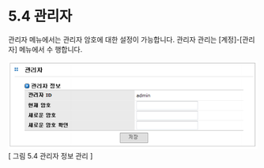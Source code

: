 # 5.4 관리자

관리자 메뉴에서는 관리자 암호에 대한 설정이 가능합니다. 관리자 관리는 \[계정\]-\[관리자\] 메뉴에서 수 행합니다.

![admin.png](../.gitbook/assets/admin.png)   
 \[ 그림 5.4 관리자 정보 관리 \]

